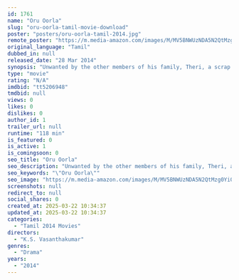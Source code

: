 ```yaml
---
id: 1761
name: "Oru Oorla"
slug: "oru-oorla-tamil-movie-download"
poster: "posters/oru-oorla-tamil-2014.jpg"
remote_poster: "https://m.media-amazon.com/images/M/MV5BNWUzNDA5N2QtMzg0Yi00OWM3LWE5NmQtOGYwNzViODMzYTViXkEyXkFqcGdeQXVyNTM3MDMyMDQ@._V1_SX300.jpg"
original_language: "Tamil"
dubbed_in: null
released_date: "28 Mar 2014"
synopsis: "Unwanted by the other members of his family, Theri, a scrap yard worker, turns an alcoholic after the death of his mother. However, his life undergoes a sea change after his sister-in-law delivers a girl child. He turns a new leaf..."
type: "movie"
rating: "N/A"
imdbid: "tt5206948"
tmdbid: null
views: 0
likes: 0
dislikes: 0
author_id: 1
trailer_url: null
runtime: "118 min"
is_featured: 0
is_active: 1
is_comingsoon: 0
seo_title: "Oru Oorla"
seo_description: "Unwanted by the other members of his family, Theri, a scrap yard worker, turns an alcoholic after the death of his mother. However, his life undergoes a sea change after his sister-in-law delivers a girl child. He turns a new leaf..."
seo_keywords: "\"Oru Oorla\""
seo_image: "https://m.media-amazon.com/images/M/MV5BNWUzNDA5N2QtMzg0Yi00OWM3LWE5NmQtOGYwNzViODMzYTViXkEyXkFqcGdeQXVyNTM3MDMyMDQ@._V1_SX300.jpg"
screenshots: null
redirect_to: null
social_shares: 0
created_at: 2025-03-22 10:34:37
updated_at: 2025-03-22 10:34:37
categories:
  - "Tamil 2014 Movies"
directors:
  - "K.S. Vasanthakumar"
genres:
  - "Drama"
years:
  - "2014"
---
```

